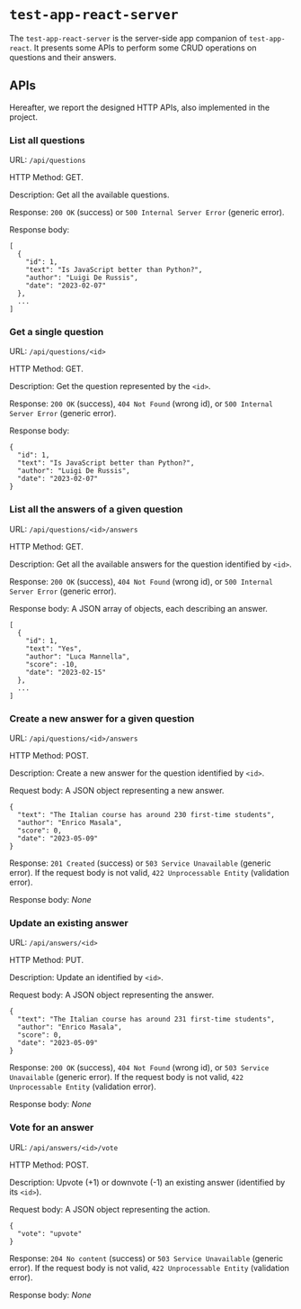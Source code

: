 # `test-app-react-server`

The `test-app-react-server` is the server-side app companion of `test-app-react`. It presents some APIs to perform some CRUD operations on questions and their answers.

## APIs

Hereafter, we report the designed HTTP APIs, also implemented in the project.

### **List all questions**

URL: `/api/questions`

HTTP Method: GET.

Description: Get all the available questions.

Response: `200 OK` (success) or `500 Internal Server Error` (generic error).

Response body:

```
[
  {
    "id": 1,
    "text": "Is JavaScript better than Python?",
    "author": "Luigi De Russis",
    "date": "2023-02-07"
  },
  ...
]
```

### **Get a single question**

URL: `/api/questions/<id>`

HTTP Method: GET.

Description: Get the question represented by the `<id>`.

Response: `200 OK` (success), `404 Not Found` (wrong id), or `500 Internal Server Error` (generic error).

Response body:

```
{
  "id": 1,
  "text": "Is JavaScript better than Python?",
  "author": "Luigi De Russis",
  "date": "2023-02-07"
}
```

### **List all the answers of a given question**

URL: `/api/questions/<id>/answers`

HTTP Method: GET.

Description: Get all the available answers for the question identified by `<id>`.

Response: `200 OK` (success), `404 Not Found` (wrong id), or `500 Internal Server Error` (generic error).

Response body: A JSON array of objects, each describing an answer.

```
[
  {
    "id": 1,
    "text": "Yes",
    "author": "Luca Mannella",
    "score": -10,
    "date": "2023-02-15"
  },
  ...
]
```

### **Create a new answer for a given question**

URL: `/api/questions/<id>/answers`

HTTP Method: POST.

Description: Create a new answer for the question identified by `<id>`.

Request body: A JSON object representing a new answer.

```
{
  "text": "The Italian course has around 230 first-time students",
  "author": "Enrico Masala",
  "score": 0,
  "date": "2023-05-09"
}
```

Response: `201 Created` (success) or `503 Service Unavailable` (generic error). If the request body is not valid, `422 Unprocessable Entity` (validation error).

Response body: _None_

### **Update an existing answer**

URL: `/api/answers/<id>`

HTTP Method: PUT.

Description: Update an identified by `<id>`.

Request body: A JSON object representing the answer.

```
{
  "text": "The Italian course has around 231 first-time students",
  "author": "Enrico Masala",
  "score": 0,
  "date": "2023-05-09"
}
```

Response: `200 OK` (success), `404 Not Found` (wrong id), or `503 Service Unavailable` (generic error). If the request body is not valid, `422 Unprocessable Entity` (validation error).

Response body: _None_

### **Vote for an answer**

URL: `/api/answers/<id>/vote`

HTTP Method: POST.

Description: Upvote (+1) or downvote (-1) an existing answer (identified by its `<id>`).

Request body: A JSON object representing the action.

```
{
  "vote": "upvote"
}
```

Response: `204 No content` (success) or `503 Service Unavailable` (generic error). If the request body is not valid, `422 Unprocessable Entity` (validation error).

Response body: _None_
